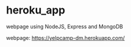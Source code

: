 # heroku_app
webpage using NodeJS, Express and MongoDB

webpage:
https://yelpcamp-dm.herokuapp.com/
